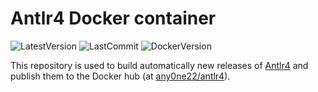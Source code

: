 # Antlr4 Docker container

![LatestVersion](https://img.shields.io/github/v/tag/Any0ne22/antlr4-docker?label=Latest%20version)
![LastCommit](https://img.shields.io/github/last-commit/Any0ne22/antlr4-docker)
![DockerVersion](https://img.shields.io/docker/v/any0ne22/antlr4?label=docker%20version)

This repository is used to build automatically new releases of [Antlr4](https://github.com/antlr/antlr4/) and publish them to the Docker hub (at [any0ne22/antlr4](https://hub.docker.com/repository/docker/any0ne22/antlr4)).


